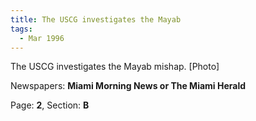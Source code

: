 ```yaml
---  
title: The USCG investigates the Mayab  
tags:  
  - Mar 1996  
---  
```

  
The USCG investigates the Mayab mishap. [Photo]  
  
Newspapers: **Miami Morning News or The Miami Herald**  
  
Page: **2**, Section: **B** 
